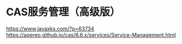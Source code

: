 # CAS服务管理（高级版）
https://www.javaxks.com/?p=63734
https://apereo.github.io/cas/6.6.x/services/Service-Management.html